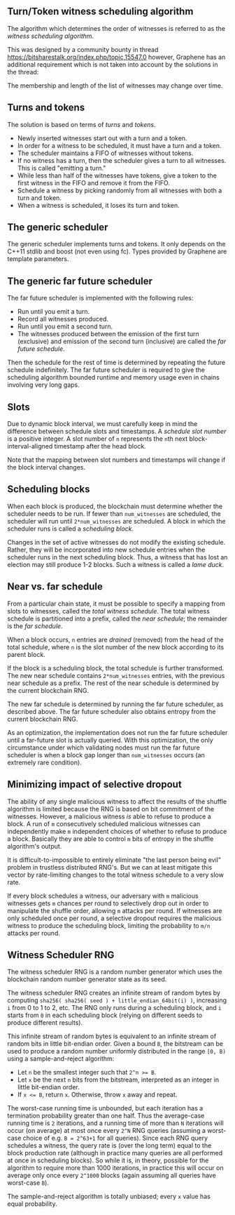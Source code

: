 Turn/Token witness scheduling algorithm
---------------------------------------

The algorithm which determines the order of witnesses is referred
to as the *witness scheduling algorithm*.

This was designed by a community bounty in thread
https://bitsharestalk.org/index.php/topic,15547.0
however, Graphene has an additional requirement which
is not taken into account by the solutions in the thread:

The membership and length of the list of witnesses may change over time.

Turns and tokens
----------------

The solution is based on terms of *turns* and *tokens*.

- Newly inserted witnesses start out with a turn and a token.
- In order for a witness to be scheduled, it must have a turn and a token.
- The scheduler maintains a FIFO of witnesses without tokens.
- If no witness has a turn, then the scheduler gives a turn to all witnesses.  This is called "emitting a turn."
- While less than half of the witnesses have tokens, give a token to the first witness in the FIFO and remove it from the FIFO.
- Schedule a witness by picking randomly from all witnesses with both a turn and token.
- When a witness is scheduled, it loses its turn and token.

The generic scheduler
---------------------

The generic scheduler implements turns and tokens.  It only depends
on the C++11 stdlib and boost (not even using fc).  Types provided
by Graphene are template parameters.

The generic far future scheduler
--------------------------------

The far future scheduler is implemented with the following rules:

- Run until you emit a turn.
- Record all witnesses produced.
- Run until you emit a second turn.
- The witnesses produced between the emission of the first turn (exclusive)
and emission of the second turn (inclusive) are called the *far future schedule*.

Then the schedule for the rest of time is determined by repeating
the future schedule indefinitely.  The far future scheduler is required
to give the scheduling algorithm bounded runtime and memory usage even
in chains involving very long gaps.

Slots
-----

Due to dynamic block interval, we must carefully keep in mind
the difference between schedule slots and timestamps.  A
*schedule slot number* is a positive integer.  A slot number of `n`
represents the `n`th next block-interval-aligned timestamp after
the head block.

Note that the mapping between slot numbers and timestamps will change
if the block interval changes.

Scheduling blocks
-----------------

When each block is produced, the blockchain must determine whether
the scheduler needs to be run.  If fewer than `num_witnesses` are
scheduled, the scheduler will run until `2*num_witnesses` are scheduled.
A block in which the scheduler runs is called a *scheduling block*.

Changes in the set of active witnesses do not modify the existing
schedule.  Rather, they will be incorporated into new schedule entries
when the scheduler runs in the next scheduling block.  Thus, a witness
that has lost an election may still produce 1-2 blocks.  Such a witness
is called a *lame duck*.

Near vs. far schedule
---------------------

From a particular chain state, it must be possible to specify a
mapping from slots to witnesses, called the *total witness schedule*.
The total witness schedule is partitioned into a prefix, called the
*near schedule*; the remainder is the *far schedule*.

When a block occurs, `n` entries are *drained* (removed) from the head
of the total schedule, where `n` is the slot number of the new block
according to its parent block.

If the block is a scheduling block, the total schedule is further
transformed.  The new near schedule contains `2*num_witnesses` entries,
with the previous near schedule as a prefix.  The rest of the near
schedule is determined by the current blockchain RNG.

The new far schedule is determined by running the far future scheduler,
as described above.  The far future scheduler also obtains entropy
from the current blockchain RNG.

As an optimization, the implementation does not run the far future
scheduler until a far-future slot is actually queried.  With this
optimization, the only circumstance under which validating nodes must
run the far future scheduler is when a block gap longer than `num_witnesses`
occurs (an extremely rare condition).

Minimizing impact of selective dropout
--------------------------------------

The ability of any single malicious witness to affect the results of the
shuffle algorithm is limited because the RNG is based on bit commitment
of the witnesses.  However, a malicious witness *is* able to
refuse to produce a block.  A run of `m` consecutively scheduled
malicious witnesses can independently make `m` independent choices
of whether to refuse to produce a block.  Basically they are able to
control `m` bits of entropy in the shuffle algorithm's output.

It is difficult-to-impossible to entirely eliminate "the last person
being evil" problem in trustless distributed RNG's.  But we can at least
mitigate this vector by rate-limiting changes to the total witness
schedule to a very slow rate.

If every block schedules a witness, our adversary with `m` malicious
witnesses gets `m` chances per round to selectively drop out in order
to manipulate the shuffle order, allowing `m` attacks per round.
If witnesses are only scheduled once per round,
a selective dropout requires the malicious witness to produce the
scheduling block, limiting the probability to `m/n` attacks per round.


Witness Scheduler RNG
---------------------

The witness scheduler RNG is a random number generator which uses the
blockchain random number generator state as its seed.

The witness scheduler RNG creates an infinite stream of random bytes
by computing `sha256( sha256( seed ) + little_endian_64bit(i) )`, increasing
`i` from 0 to 1 to 2, etc.  The RNG only runs during a scheduling block,
and `i` starts from `0` in each scheduling block (relying on different
seeds to produce different results).

This infinite stream of random bytes is equivalent to an infinite
stream of random bits in little bit-endian order.  Given a bound `B`,
the bitstream can be used to produce a random number uniformly
distributed in the range `[0, B)` using a sample-and-reject algorithm:

- Let `n` be the smallest integer such that `2^n >= B`.
- Let `x` be the next `n` bits from the bitstream, interpreted as an integer in little bit-endian order.
- If `x <= B`, return `x`.  Otherwise, throw `x` away and repeat.

The worst-case running time is unbounded, but each iteration has a
termination probability greater than one half.  Thus the average-case
running time is `2` iterations, and a running time of more than `N`
iterations will occur (on average) at most once every `2^N`
RNG queries (assuming a worst-case choice of e.g. `B = 2^63+1` for all
queries).  Since each RNG query schedules a witness, the query rate
is (over the long term) equal to the block production rate (although
in practice many queries are all performed at once in scheduling
blocks).  So while it is, in theory, possible for the algorithm to
require more than 1000 iterations, in practice this will occur on average
only once every `2^1000` blocks (again assuming all queries have
worst-case `B`).

The sample-and-reject algorithm is totally unbiased; every `x` value
has equal probability.